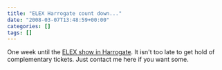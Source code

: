 ```yaml
---
title: "ELEX Harrogate count down..."
date: "2008-03-07T13:48:59+00:00"
categories: []
tags: []
---
```


One week until the <a href="http://www.elexshow.info/">ELEX show in Harrogate</a>. It isn't too late to get hold of complementary tickets. Just contact me here if you want some.
